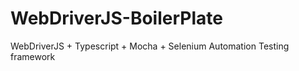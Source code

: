 # WebDriverJS-BoilerPlate
WebDriverJS + Typescript + Mocha + Selenium Automation Testing framework 
